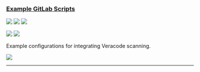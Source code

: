 ### [Example GitLab Scripts](https://github.com/ctcampbell/veracode-ci-examples)

![](https://img.shields.io/github/stars/ctcampbell/veracode-ci-examples.svg?style=social)
![](https://img.shields.io/github/forks/ctcampbell/veracode-ci-examples.svg?style=social)
![](https://img.shields.io/github/watchers/ctcampbell/veracode-ci-examples.svg?style=social)

![](https://img.shields.io/github/languages/top/ctcampbell/veracode-ci-examples)
![](https://img.shields.io/github/contributors/ctcampbell/veracode-ci-examples)

Example configurations for integrating Veracode scanning.

[![](https://img.shields.io/github/followers/ctcampbell?label=ctcampbell&style=social)](https://github/ctcampbell)

---